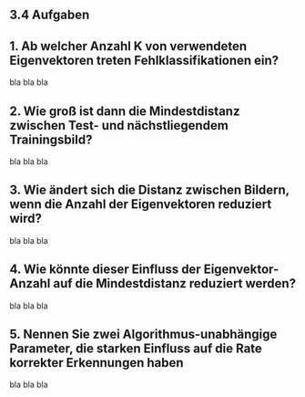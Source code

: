 ## 3.4 Aufgaben

## 1. Ab welcher Anzahl K von verwendeten Eigenvektoren treten Fehlklassifikationen ein?
bla bla bla

## 2. Wie groß ist dann die Mindestdistanz zwischen Test- und nächstliegendem Trainingsbild?
bla bla bla

## 3. Wie ändert sich die Distanz zwischen Bildern, wenn die Anzahl der Eigenvektoren reduziert wird?
bla bla bla

## 4. Wie könnte dieser Einfluss der Eigenvektor-Anzahl auf die Mindestdistanz reduziert werden?
bla bla bla

## 5. Nennen Sie zwei Algorithmus-unabhängige Parameter, die starken Einfluss auf die Rate korrekter Erkennungen haben
bla bla bla